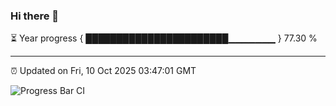### Hi there 👋

⏳ Year progress { ███████████████████████▁▁▁▁▁▁▁ } 77.30 %

---

⏰ Updated on Fri, 10 Oct 2025 03:47:01 GMT

![Progress Bar CI](https://github.com/IshwaranRudhara/GIT-ACTION/workflows/Progress%20Bar%20CI/badge.svg)
